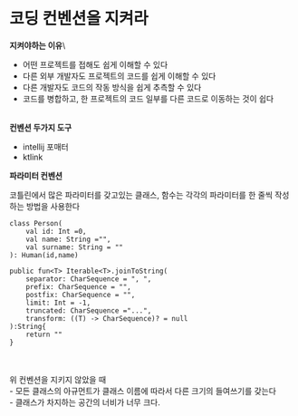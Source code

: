 # 코딩 컨벤션을 지켜라

**지켜야하는 이유**\


* 어떤 프로젝트를 접해도 쉽게 이해할 수 있다
* 다른 외부 개발자도 프로젝트의 코드를 쉽게 이해할 수 있다
* 다른 개발자도 코드의 작동 방식을 쉽게 추측할 수 있다
* 코드를 병합하고, 한 프로젝트의 코드 일부를 다른 코드로 이동하는 것이 쉽다

\
**컨벤션 두가지 도구**

* intellij 포매터
* ktlink

&#x20;

**파라미터 컨벤션**

코틀린에서 많은 파라미터를 갖고있는 클래스, 함수는 각각의 파라미터를 한 줄씩 작성하는 방법을 사용한다

```
class Person(
    val id: Int =0,
    val name: String ="",
    val surname: String = ""
): Human(id,name)

public fun<T> Iterable<T>.joinToString(
    separator: CharSequence = ", ",
    prefix: CharSequence = "", 
    postfix: CharSequence = "",
    limit: Int = -1,
    truncated: CharSequence ="...",
    transform: ((T) -> CharSequence)? = null
):String{
    return ""
}
```

\
\
위 컨벤션을 지키지 않았을 때\
\- 모든 클래스의 아규먼트가 클래스 이름에 따라서 다른 크기의 들여쓰기를 갖는다\
\- 클래스가 차지하는 공간의 너비가 너무 크다.

